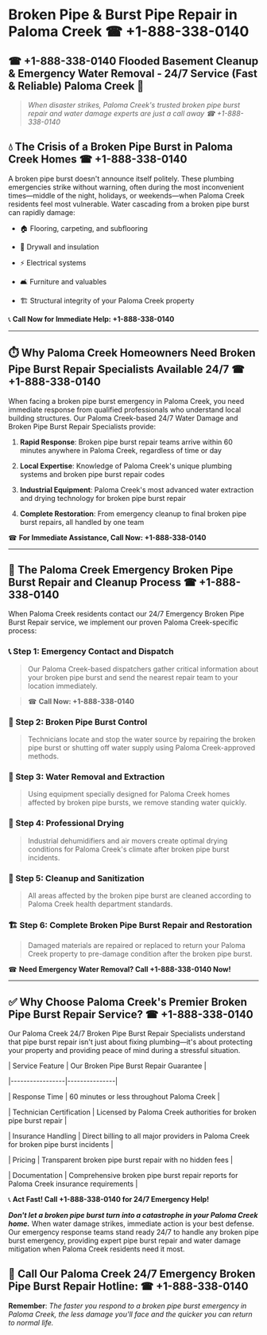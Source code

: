 # Broken Pipe & Burst Pipe Repair in Paloma Creek ☎ +1-888-338-0140  
## ☎ +1-888-338-0140 Flooded Basement Cleanup & Emergency Water Removal - 24/7 Service (Fast & Reliable) Paloma Creek 🚨  

> *When disaster strikes, Paloma Creek's trusted broken pipe burst repair and water damage experts are just a call away ☎ +1-888-338-0140*  

## 💧 The Crisis of a Broken Pipe Burst in Paloma Creek Homes ☎ +1-888-338-0140  

A broken pipe burst doesn't announce itself politely. These plumbing emergencies strike without warning, often during the most inconvenient times—middle of the night, holidays, or weekends—when Paloma Creek residents feel most vulnerable. Water cascading from a broken pipe burst can rapidly damage:  

* 🏠 Flooring, carpeting, and subflooring  
* 🧱 Drywall and insulation  
* ⚡ Electrical systems  
* 🛋️ Furniture and valuables  
* 🏗️ Structural integrity of your Paloma Creek property  

📞 **Call Now for Immediate Help: +1-888-338-0140**  

---  

## ⏱️ Why Paloma Creek Homeowners Need Broken Pipe Burst Repair Specialists Available 24/7 ☎ +1-888-338-0140  

When facing a broken pipe burst emergency in Paloma Creek, you need immediate response from qualified professionals who understand local building structures. Our Paloma Creek-based 24/7 Water Damage and Broken Pipe Burst Repair Specialists provide:  

1. **Rapid Response**: Broken pipe burst repair teams arrive within 60 minutes anywhere in Paloma Creek, regardless of time or day  
2. **Local Expertise**: Knowledge of Paloma Creek's unique plumbing systems and broken pipe burst repair codes  
3. **Industrial Equipment**: Paloma Creek's most advanced water extraction and drying technology for broken pipe burst repair  
4. **Complete Restoration**: From emergency cleanup to final broken pipe burst repairs, all handled by one team  

☎ **For Immediate Assistance, Call Now: +1-888-338-0140**  

---  

## 🔧 The Paloma Creek Emergency Broken Pipe Burst Repair and Cleanup Process ☎ +1-888-338-0140  

When Paloma Creek residents contact our 24/7 Emergency Broken Pipe Burst Repair service, we implement our proven Paloma Creek-specific process:  

### 📞 Step 1: Emergency Contact and Dispatch  
> Our Paloma Creek-based dispatchers gather critical information about your broken pipe burst and send the nearest repair team to your location immediately.  
> ☎ **Call Now: +1-888-338-0140**  

### 🚿 Step 2: Broken Pipe Burst Control  
> Technicians locate and stop the water source by repairing the broken pipe burst or shutting off water supply using Paloma Creek-approved methods.  

### 🌊 Step 3: Water Removal and Extraction  
> Using equipment specially designed for Paloma Creek homes affected by broken pipe bursts, we remove standing water quickly.  

### 💨 Step 4: Professional Drying  
> Industrial dehumidifiers and air movers create optimal drying conditions for Paloma Creek's climate after broken pipe burst incidents.  

### 🧼 Step 5: Cleanup and Sanitization  
> All areas affected by the broken pipe burst are cleaned according to Paloma Creek health department standards.  

### 🏗️ Step 6: Complete Broken Pipe Burst Repair and Restoration  
> Damaged materials are repaired or replaced to return your Paloma Creek property to pre-damage condition after the broken pipe burst.  

☎ **Need Emergency Water Removal? Call +1-888-338-0140 Now!**  

---  

## ✅ Why Choose Paloma Creek's Premier Broken Pipe Burst Repair Service? ☎ +1-888-338-0140  

Our Paloma Creek 24/7 Broken Pipe Burst Repair Specialists understand that pipe burst repair isn't just about fixing plumbing—it's about protecting your property and providing peace of mind during a stressful situation.  

| Service Feature | Our Broken Pipe Burst Repair Guarantee |  
|-----------------|---------------|  
| Response Time | 60 minutes or less throughout Paloma Creek |  
| Technician Certification | Licensed by Paloma Creek authorities for broken pipe burst repair |  
| Insurance Handling | Direct billing to all major providers in Paloma Creek for broken pipe burst incidents |  
| Pricing | Transparent broken pipe burst repair with no hidden fees |  
| Documentation | Comprehensive broken pipe burst repair reports for Paloma Creek insurance requirements |  

📞 **Act Fast! Call +1-888-338-0140 for 24/7 Emergency Help!**  

***Don't let a broken pipe burst turn into a catastrophe in your Paloma Creek home.*** When water damage strikes, immediate action is your best defense. Our emergency response teams stand ready 24/7 to handle any broken pipe burst emergency, providing expert pipe burst repair and water damage mitigation when Paloma Creek residents need it most.  

## 📱 Call Our Paloma Creek 24/7 Emergency Broken Pipe Burst Repair Hotline: ☎ +1-888-338-0140  

**Remember**: *The faster you respond to a broken pipe burst emergency in Paloma Creek, the less damage you'll face and the quicker you can return to normal life.*